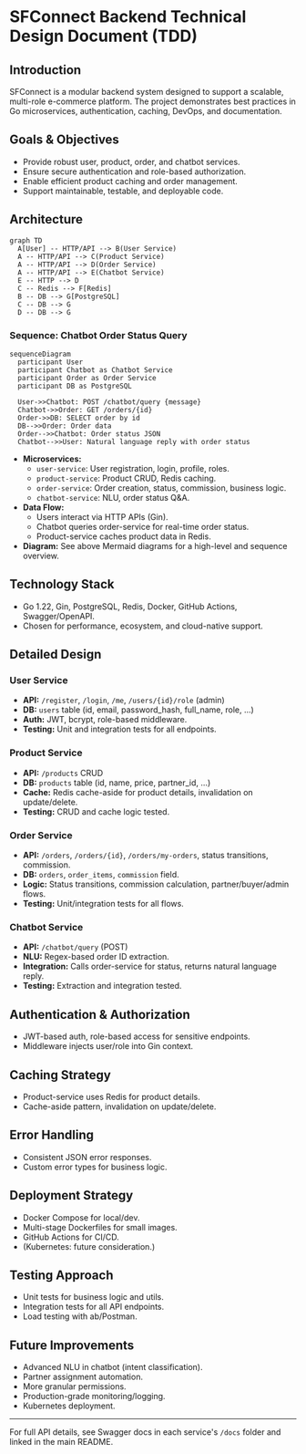 # SFConnect Backend Technical Design Document (TDD)

## Introduction

SFConnect is a modular backend system designed to support a scalable, multi-role e-commerce platform. The project demonstrates best practices in Go microservices, authentication, caching, DevOps, and documentation.

## Goals & Objectives

- Provide robust user, product, order, and chatbot services.
- Ensure secure authentication and role-based authorization.
- Enable efficient product caching and order management.
- Support maintainable, testable, and deployable code.

## Architecture

```mermaid
graph TD
  A[User] -- HTTP/API --> B(User Service)
  A -- HTTP/API --> C(Product Service)
  A -- HTTP/API --> D(Order Service)
  A -- HTTP/API --> E(Chatbot Service)
  E -- HTTP --> D
  C -- Redis --> F[Redis]
  B -- DB --> G[PostgreSQL]
  C -- DB --> G
  D -- DB --> G
```

### Sequence: Chatbot Order Status Query

```mermaid
sequenceDiagram
  participant User
  participant Chatbot as Chatbot Service
  participant Order as Order Service
  participant DB as PostgreSQL

  User->>Chatbot: POST /chatbot/query {message}
  Chatbot->>Order: GET /orders/{id}
  Order->>DB: SELECT order by id
  DB-->>Order: Order data
  Order-->>Chatbot: Order status JSON
  Chatbot-->>User: Natural language reply with order status
```

- **Microservices:**
  - `user-service`: User registration, login, profile, roles.
  - `product-service`: Product CRUD, Redis caching.
  - `order-service`: Order creation, status, commission, business logic.
  - `chatbot-service`: NLU, order status Q&A.
- **Data Flow:**
  - Users interact via HTTP APIs (Gin).
  - Chatbot queries order-service for real-time order status.
  - Product-service caches product data in Redis.
- **Diagram:** See above Mermaid diagrams for a high-level and sequence overview.

## Technology Stack

- Go 1.22, Gin, PostgreSQL, Redis, Docker, GitHub Actions, Swagger/OpenAPI.
- Chosen for performance, ecosystem, and cloud-native support.

## Detailed Design

### User Service

- **API:** `/register`, `/login`, `/me`, `/users/{id}/role` (admin)
- **DB:** `users` table (id, email, password_hash, full_name, role, ...)
- **Auth:** JWT, bcrypt, role-based middleware.
- **Testing:** Unit and integration tests for all endpoints.

### Product Service

- **API:** `/products` CRUD
- **DB:** `products` table (id, name, price, partner_id, ...)
- **Cache:** Redis cache-aside for product details, invalidation on update/delete.
- **Testing:** CRUD and cache logic tested.

### Order Service

- **API:** `/orders`, `/orders/{id}`, `/orders/my-orders`, status transitions, commission.
- **DB:** `orders`, `order_items`, `commission` field.
- **Logic:** Status transitions, commission calculation, partner/buyer/admin flows.
- **Testing:** Unit/integration tests for all flows.

### Chatbot Service

- **API:** `/chatbot/query` (POST)
- **NLU:** Regex-based order ID extraction.
- **Integration:** Calls order-service for status, returns natural language reply.
- **Testing:** Extraction and integration tested.

## Authentication & Authorization

- JWT-based auth, role-based access for sensitive endpoints.
- Middleware injects user/role into Gin context.

## Caching Strategy

- Product-service uses Redis for product details.
- Cache-aside pattern, invalidation on update/delete.

## Error Handling

- Consistent JSON error responses.
- Custom error types for business logic.

## Deployment Strategy

- Docker Compose for local/dev.
- Multi-stage Dockerfiles for small images.
- GitHub Actions for CI/CD.
- (Kubernetes: future consideration.)

## Testing Approach

- Unit tests for business logic and utils.
- Integration tests for all API endpoints.
- Load testing with ab/Postman.

## Future Improvements

- Advanced NLU in chatbot (intent classification).
- Partner assignment automation.
- More granular permissions.
- Production-grade monitoring/logging.
- Kubernetes deployment.

---

For full API details, see Swagger docs in each service's `/docs` folder and linked in the main README.
